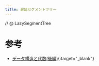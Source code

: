 ```yaml
---
title: 遅延セグメントツリー
---
```


// @ LazySegmentTree

# 参考

* [データ構造と代数(後編)](https://tomcatowl.github.io/post/ds-and-alg-2/){:target="_blank"}
